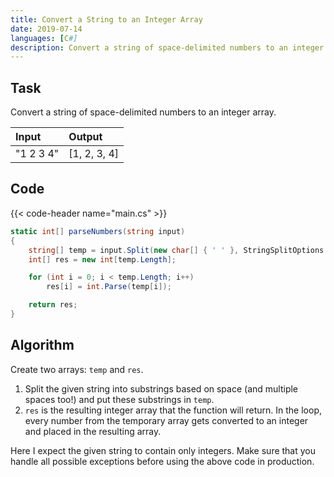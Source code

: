 ```yaml
---
title: Convert a String to an Integer Array
date: 2019-07-14
languages: [C#]
description: Convert a string of space-delimited numbers to an integer array.
---
```


## Task

Convert a string of space-delimited numbers to an integer array.

| Input     | Output       |
| :-------- | :----------- |
| "1 2 3 4" | [1, 2, 3, 4] |

## Code

{{< code-header name="main.cs" >}}
```csharp
static int[] parseNumbers(string input)
{
    string[] temp = input.Split(new char[] { ' ' }, StringSplitOptions.RemoveEmptyEntries);
    int[] res = new int[temp.Length];

    for (int i = 0; i < temp.Length; i++)
        res[i] = int.Parse(temp[i]);

    return res;
}
```

## Algorithm

Create two arrays: `temp` and `res`. 

1. Split the given string into substrings based on space (and multiple spaces too!) and put these substrings in `temp`. 
2. `res` is the resulting integer array that the function will return. In the loop, every number from the temporary array gets converted to an integer and placed in the resulting array.

Here I expect the given string to contain only integers. Make sure that you handle all possible exceptions before using the above code in production.
